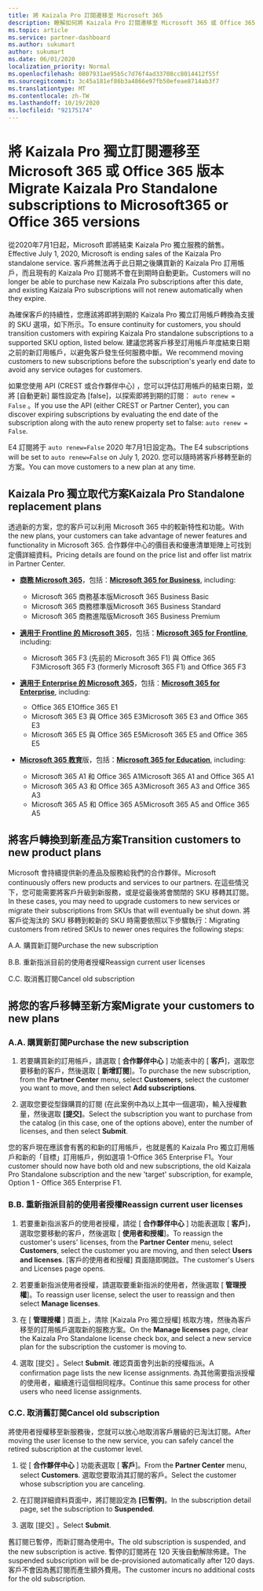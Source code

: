 ```yaml
---
title: 將 Kaizala Pro 訂閱遷移至 Microsoft 365
description: 瞭解如何將 Kaizala Pro 訂閱遷移至 Microsoft 365 或 Office 365 版本。 如需轉換客戶的詳細資料，請閱讀這篇文章。
ms.topic: article
ms.service: partner-dashboard
ms.author: sukumart
author: sukumart
ms.date: 06/01/2020
localization_priority: Normal
ms.openlocfilehash: 0807931ae95b5c7d76f4ad33708cc8014412f55f
ms.sourcegitcommit: 3c45a181ef86b3a4866e97fb50efeae8714ab3f7
ms.translationtype: MT
ms.contentlocale: zh-TW
ms.lasthandoff: 10/19/2020
ms.locfileid: "92175174"
---
```

# <a name="migrate-kaizala-pro-standalone-subscriptions-to-microsoft365-or-office-365-versions"></a><span data-ttu-id="4b464-104">將 Kaizala Pro 獨立訂閱遷移至 Microsoft 365 或 Office 365 版本</span><span class="sxs-lookup"><span data-stu-id="4b464-104">Migrate Kaizala Pro Standalone subscriptions to Microsoft365 or Office 365 versions</span></span>

<span data-ttu-id="4b464-105">從2020年7月1日起，Microsoft 即將結束 Kaizala Pro 獨立服務的銷售。</span><span class="sxs-lookup"><span data-stu-id="4b464-105">Effective July 1, 2020, Microsoft is ending sales of the Kaizala Pro standalone service.</span></span> <span data-ttu-id="4b464-106">客戶將無法再于此日期之後購買新的 Kaizala Pro 訂用帳戶，而且現有的 Kaizala Pro 訂閱將不會在到期時自動更新。</span><span class="sxs-lookup"><span data-stu-id="4b464-106">Customers will no longer be able to purchase new Kaizala Pro subscriptions after this date, and existing Kaizala Pro subscriptions will not renew automatically when they expire.</span></span>

<span data-ttu-id="4b464-107">為確保客戶的持續性，您應該將即將到期的 Kaizala Pro 獨立訂用帳戶轉換為支援的 SKU 選項，如下所示。</span><span class="sxs-lookup"><span data-stu-id="4b464-107">To ensure continuity for customers, you should transition customers with expiring Kaizala Pro standalone subscriptions to a supported SKU option, listed below.</span></span> <span data-ttu-id="4b464-108">建議您將客戶移至訂用帳戶年度結束日期之前的新訂用帳戶，以避免客戶發生任何服務中斷。</span><span class="sxs-lookup"><span data-stu-id="4b464-108">We recommend moving customers to new subscriptions before the subscription's yearly end date to avoid any service outages for customers.</span></span>

<span data-ttu-id="4b464-109">如果您使用 API (CREST 或合作夥伴中心) ，您可以評估訂用帳戶的結束日期，並將 [自動更新] 屬性設定為 [false]，以探索即將到期的訂閱： `auto renew = False` 。</span><span class="sxs-lookup"><span data-stu-id="4b464-109">If you use the API (either CREST or Partner Center), you can discover expiring subscriptions by evaluating the end date of the subscription along with the auto renew property set to false: `auto renew = False`.</span></span>

<span data-ttu-id="4b464-110">E4 訂閱將于 `auto renew=False` 2020 年7月1日設定為。</span><span class="sxs-lookup"><span data-stu-id="4b464-110">The E4 subscriptions will be set to `auto renew=False` on July 1, 2020.</span></span> <span data-ttu-id="4b464-111">您可以隨時將客戶移轉至新的方案。</span><span class="sxs-lookup"><span data-stu-id="4b464-111">You can move customers to a new plan at any time.</span></span>

## <a name="kaizala-pro-standalone-replacement-plans"></a><span data-ttu-id="4b464-112">Kaizala Pro 獨立取代方案</span><span class="sxs-lookup"><span data-stu-id="4b464-112">Kaizala Pro Standalone replacement plans</span></span>

<span data-ttu-id="4b464-113">透過新的方案，您的客戶可以利用 Microsoft 365 中的較新特性和功能。</span><span class="sxs-lookup"><span data-stu-id="4b464-113">With the new plans, your customers can take advantage of newer features and functionality in Microsoft 365.</span></span> <span data-ttu-id="4b464-114">合作夥伴中心的價目表和優惠清單矩陣上可找到定價詳細資料。</span><span class="sxs-lookup"><span data-stu-id="4b464-114">Pricing details are found on the price list and offer list matrix in Partner Center.</span></span>

- <span data-ttu-id="4b464-115">[**商務 Microsoft 365**](https://www.microsoft.com/microsoft-365/compare-all-microsoft-365-products?&activetab=tab:primaryr2)，包括：</span><span class="sxs-lookup"><span data-stu-id="4b464-115">[**Microsoft 365 for Business**](https://www.microsoft.com/microsoft-365/compare-all-microsoft-365-products?&activetab=tab:primaryr2), including:</span></span>  
   - <span data-ttu-id="4b464-116">Microsoft 365 商務基本版</span><span class="sxs-lookup"><span data-stu-id="4b464-116">Microsoft 365 Business Basic</span></span>
   - <span data-ttu-id="4b464-117">Microsoft 365 商務標準版</span><span class="sxs-lookup"><span data-stu-id="4b464-117">Microsoft 365 Business Standard</span></span>
   - <span data-ttu-id="4b464-118">Microsoft 365 商務進階版</span><span class="sxs-lookup"><span data-stu-id="4b464-118">Microsoft 365 Business Premium</span></span>
    
- <span data-ttu-id="4b464-119">[**適用于 Frontline 的 Microsoft 365**](https://www.microsoft.com/microsoft-365/microsoft-365-enterprise-f3?activetab=pivot:overviewtab)，包括：</span><span class="sxs-lookup"><span data-stu-id="4b464-119">[**Microsoft 365 for Frontline**](https://www.microsoft.com/microsoft-365/microsoft-365-enterprise-f3?activetab=pivot:overviewtab), including:</span></span>
   - <span data-ttu-id="4b464-120">Microsoft 365 F3 (先前的 Microsoft 365 F1) 與 Office 365 F3</span><span class="sxs-lookup"><span data-stu-id="4b464-120">Microsoft 365 F3 (formerly Microsoft 365 F1) and Office 365 F3</span></span>
    
- <span data-ttu-id="4b464-121">[**適用于 Enterprise 的 Microsoft 365**](https://www.microsoft.com/microsoft-365/compare-microsoft-365-enterprise-plans)，包括：</span><span class="sxs-lookup"><span data-stu-id="4b464-121">[**Microsoft 365 for Enterprise**](https://www.microsoft.com/microsoft-365/compare-microsoft-365-enterprise-plans), including:</span></span> 
   - <span data-ttu-id="4b464-122">Office 365 E1</span><span class="sxs-lookup"><span data-stu-id="4b464-122">Office 365 E1</span></span>
   - <span data-ttu-id="4b464-123">Microsoft 365 E3 與 Office 365 E3</span><span class="sxs-lookup"><span data-stu-id="4b464-123">Microsoft 365 E3 and Office 365 E3</span></span>
   - <span data-ttu-id="4b464-124">Microsoft 365 E5 與 Office 365 E5</span><span class="sxs-lookup"><span data-stu-id="4b464-124">Microsoft 365 E5 and Office 365 E5</span></span>

- <span data-ttu-id="4b464-125">[**Microsoft 365 教育**](https://www.microsoft.com/education/buy-license/microsoft365)版，包括：</span><span class="sxs-lookup"><span data-stu-id="4b464-125">[**Microsoft 365 for Education**](https://www.microsoft.com/education/buy-license/microsoft365), including:</span></span> 
    - <span data-ttu-id="4b464-126">Microsoft 365 A1 和 Office 365 A1</span><span class="sxs-lookup"><span data-stu-id="4b464-126">Microsoft 365 A1 and Office 365 A1</span></span>
    - <span data-ttu-id="4b464-127">Microsoft 365 A3 和 Office 365 A3</span><span class="sxs-lookup"><span data-stu-id="4b464-127">Microsoft 365 A3 and Office 365 A3</span></span>
    - <span data-ttu-id="4b464-128">Microsoft 365 A5 和 Office 365 A5</span><span class="sxs-lookup"><span data-stu-id="4b464-128">Microsoft 365 A5 and Office 365 A5</span></span>

## <a name="transition-customers-to-new-product-plans"></a><span data-ttu-id="4b464-129">將客戶轉換到新產品方案</span><span class="sxs-lookup"><span data-stu-id="4b464-129">Transition customers to new product plans</span></span>

<span data-ttu-id="4b464-130">Microsoft 會持續提供新的產品及服務給我們的合作夥伴。</span><span class="sxs-lookup"><span data-stu-id="4b464-130">Microsoft continuously offers new products and services to our partners.</span></span> <span data-ttu-id="4b464-131">在這些情況下，您可能需要將客戶升級到新服務，或是從最後將會關閉的 SKU 移轉其訂閱。</span><span class="sxs-lookup"><span data-stu-id="4b464-131">In these cases, you may need to upgrade customers to new services or migrate their subscriptions from SKUs that will eventually be shut down.</span></span> <span data-ttu-id="4b464-132">將客戶從淘汰的 SKU 移轉到較新的 SKU 時需要依照以下步驟執行：</span><span class="sxs-lookup"><span data-stu-id="4b464-132">Migrating customers from retired SKUs to newer ones requires the following steps:</span></span>

<span data-ttu-id="4b464-133">A.</span><span class="sxs-lookup"><span data-stu-id="4b464-133">A.</span></span> <span data-ttu-id="4b464-134">購買新訂閱</span><span class="sxs-lookup"><span data-stu-id="4b464-134">Purchase the new subscription</span></span>

<span data-ttu-id="4b464-135">B.</span><span class="sxs-lookup"><span data-stu-id="4b464-135">B.</span></span> <span data-ttu-id="4b464-136">重新指派目前的使用者授權</span><span class="sxs-lookup"><span data-stu-id="4b464-136">Reassign current user licenses</span></span>

<span data-ttu-id="4b464-137">C.</span><span class="sxs-lookup"><span data-stu-id="4b464-137">C.</span></span> <span data-ttu-id="4b464-138">取消舊訂閱</span><span class="sxs-lookup"><span data-stu-id="4b464-138">Cancel old subscription</span></span>


## <a name="migrate-your-customers-to-new-plans"></a><span data-ttu-id="4b464-139">將您的客戶移轉至新方案</span><span class="sxs-lookup"><span data-stu-id="4b464-139">Migrate your customers to new plans</span></span>

### <a name="a-purchase-the-new-subscription"></a><span data-ttu-id="4b464-140">A.</span><span class="sxs-lookup"><span data-stu-id="4b464-140">A.</span></span> <span data-ttu-id="4b464-141">購買新訂閱</span><span class="sxs-lookup"><span data-stu-id="4b464-141">Purchase the new subscription</span></span>

1. <span data-ttu-id="4b464-142">若要購買新的訂用帳戶，請選取 [ **合作夥伴中心** ] 功能表中的 [ **客戶**]，選取您要移動的客戶，然後選取 [ **新增訂閱**]。</span><span class="sxs-lookup"><span data-stu-id="4b464-142">To purchase the new subscription, from the **Partner Center** menu, select **Customers**, select the customer you want to move, and then select **Add subscriptions**.</span></span>

2. <span data-ttu-id="4b464-143">選取您要從型錄購買的訂閱 (在此案例中為以上其中一個選項)，輸入授權數量，然後選取 **\[提交\]**。</span><span class="sxs-lookup"><span data-stu-id="4b464-143">Select the subscription you want to purchase from the catalog (in this case, one of the options above), enter the number of licenses, and then select **Submit**.</span></span>

<span data-ttu-id="4b464-144">您的客戶現在應該會有舊的和新的訂用帳戶，也就是舊的 Kaizala Pro 獨立訂用帳戶和新的「目標」訂用帳戶，例如選項 1-Office 365 Enterprise F1。</span><span class="sxs-lookup"><span data-stu-id="4b464-144">Your customer should now have both old and new subscriptions, the old Kaizala Pro Standalone subscription and the new 'target' subscription, for example, Option 1 - Office 365 Enterprise F1.</span></span>

### <a name="b-reassign-current-user-licenses"></a><span data-ttu-id="4b464-145">B.</span><span class="sxs-lookup"><span data-stu-id="4b464-145">B.</span></span> <span data-ttu-id="4b464-146">重新指派目前的使用者授權</span><span class="sxs-lookup"><span data-stu-id="4b464-146">Reassign current user licenses</span></span>

1. <span data-ttu-id="4b464-147">若要重新指派客戶的使用者授權，請從 [ **合作夥伴中心** ] 功能表選取 [ **客戶**]，選取您要移動的客戶，然後選取 [ **使用者和授權**]。</span><span class="sxs-lookup"><span data-stu-id="4b464-147">To reassign the customer's users' licenses, from the **Partner Center** menu, select **Customers**, select the customer you are moving, and then select **Users and licenses**.</span></span> <span data-ttu-id="4b464-148">[客戶的使用者和授權] 頁面隨即開啟。</span><span class="sxs-lookup"><span data-stu-id="4b464-148">The customer's Users and Licenses page opens.</span></span>

2. <span data-ttu-id="4b464-149">若要重新指派使用者授權，請選取要重新指派的使用者，然後選取 [ **管理授權**]。</span><span class="sxs-lookup"><span data-stu-id="4b464-149">To reassign user license, select the user to reassign and then select **Manage licenses**.</span></span>

3. <span data-ttu-id="4b464-150">在 [ **管理授權** ] 頁面上，清除 [Kaizala Pro 獨立授權] 核取方塊，然後為客戶移至的訂用帳戶選取新的服務方案。</span><span class="sxs-lookup"><span data-stu-id="4b464-150">On the **Manage licenses** page, clear the Kaizala Pro Standalone license check box, and select a new service plan for the subscription the customer is moving to.</span></span>

4.  <span data-ttu-id="4b464-151">選取 [提交]  。</span><span class="sxs-lookup"><span data-stu-id="4b464-151">Select **Submit**.</span></span> <span data-ttu-id="4b464-152">確認頁面會列出新的授權指派。</span><span class="sxs-lookup"><span data-stu-id="4b464-152">A confirmation page lists the new license assignments.</span></span> <span data-ttu-id="4b464-153">為其他需要指派授權的使用者，繼續進行這個相同程序。</span><span class="sxs-lookup"><span data-stu-id="4b464-153">Continue this same process for other users who need license assignments.</span></span>

### <a name="c-cancel-old-subscription"></a><span data-ttu-id="4b464-154">C.</span><span class="sxs-lookup"><span data-stu-id="4b464-154">C.</span></span> <span data-ttu-id="4b464-155">取消舊訂閱</span><span class="sxs-lookup"><span data-stu-id="4b464-155">Cancel old subscription</span></span>

<span data-ttu-id="4b464-156">將使用者授權移至新服務後，您就可以放心地取消客戶層級的已淘汰訂閱。</span><span class="sxs-lookup"><span data-stu-id="4b464-156">After moving the user license to the new service, you can safely cancel the retired subscription at the customer level.</span></span>

1.  <span data-ttu-id="4b464-157">從 [ **合作夥伴中心** ] 功能表選取 [ **客戶**]。</span><span class="sxs-lookup"><span data-stu-id="4b464-157">From the **Partner Center** menu, select **Customers**.</span></span> <span data-ttu-id="4b464-158">選取您要取消其訂閱的客戶。</span><span class="sxs-lookup"><span data-stu-id="4b464-158">Select the customer whose subscription you are canceling.</span></span>

2.  <span data-ttu-id="4b464-159">在訂閱詳細資料頁面中，將訂閱設定為 **\[已暫停\]**。</span><span class="sxs-lookup"><span data-stu-id="4b464-159">In the subscription detail page, set the subscription to **Suspended**.</span></span>

3.  <span data-ttu-id="4b464-160">選取 [提交]  。</span><span class="sxs-lookup"><span data-stu-id="4b464-160">Select **Submit**.</span></span>

<span data-ttu-id="4b464-161">舊訂閱已暫停，而新訂閱為使用中。</span><span class="sxs-lookup"><span data-stu-id="4b464-161">The old subscription is suspended, and the new subscription is active.</span></span> <span data-ttu-id="4b464-162">暫停的訂閱將在 120 天後自動解除佈建。</span><span class="sxs-lookup"><span data-stu-id="4b464-162">The suspended subscription will be de-provisioned automatically after 120 days.</span></span> <span data-ttu-id="4b464-163">客戶不會因為舊訂閱而產生額外費用。</span><span class="sxs-lookup"><span data-stu-id="4b464-163">The customer incurs no additional costs for the old subscription.</span></span>

